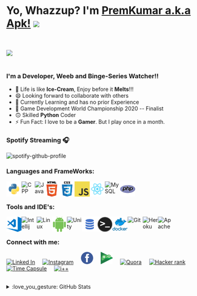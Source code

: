 # Yo, Whazzup? I'm [PremKumar a.k.a Apk!](https://github.com/PremApk) <img src="https://github.com/PremApk/PremApk/blob/main/imgs/Hi.gif" width="25px">
<br><br>
![](https://github.com/PremApk/PremApk/blob/main/header_.png)
<br><br>
### I'm a Developer, Weeb and Binge-Series Watcher!!

- :icecream: Life is like **Ice-Cream**, Enjoy before it **Melts**!!!
- 😄 Looking forward to collaborate with others
- 🌱 Currently Learning and has no prior Experience
- 🥇 Game Development World Championship 2020 -- Finalist
- :upside_down_face: Skilled **Python** Coder
- ⚡ Fun Fact: I love to be a **Gamer**. But I play once in a month.


### Spotify Streaming 🎧
![spotify-github-profile](https://spotify-github-profile.vercel.app/api/view?uid=31i6kun2dwsyhtfrs3dtexobf5vy&cover_image=true&theme=novatorem)
<br>

### Languages and FrameWorks:
<img align="left" alt="Python" width="40px" src="https://raw.githubusercontent.com/github/explore/80688e429a7d4ef2fca1e82350fe8e3517d3494d/topics/python/python.png" />
<img align="left" alt="CPP" width="35px" src="https://github.com/PremApk/PremApk/blob/main/imgs/c.svg" />
<img align="left" alt="Java" width="25px" src="https://github.com/PremApk/PremApk/blob/main/imgs/jee.svg" />
<img align="left" alt="HTML" width="40px" src="https://raw.githubusercontent.com/github/explore/80688e429a7d4ef2fca1e82350fe8e3517d3494d/topics/html/html.png" />
<img align="left" alt="CSS3" width="40px" src="https://raw.githubusercontent.com/github/explore/80688e429a7d4ef2fca1e82350fe8e3517d3494d/topics/css/css.png" />
<img align="left" alt="JavaScript" width="40px" src="https://raw.githubusercontent.com/github/explore/80688e429a7d4ef2fca1e82350fe8e3517d3494d/topics/javascript/javascript.png" />
<img align="left" alt="React" width="40px" src="https://raw.githubusercontent.com/github/explore/80688e429a7d4ef2fca1e82350fe8e3517d3494d/topics/react/react.png" />
<img align="left" alt="MySQL" width="40px" src="https://github.com/PremApk/PremApk/blob/main/imgs/mysql-6.svg" />
<img align="left" alt="PHP" width="40px" src="https://raw.githubusercontent.com/github/explore/80688e429a7d4ef2fca1e82350fe8e3517d3494d/topics/php/php.png" />

<br><br>


### Tools and IDE's:
<img align="left" alt="Visual Studio Code" width="40px" src="https://raw.githubusercontent.com/github/explore/80688e429a7d4ef2fca1e82350fe8e3517d3494d/topics/visual-studio-code/visual-studio-code.png"/>
<img align="left" alt="Intellij" width="40px" src="https://github.com/PremApk/PremApk/blob/main/imgs/intellij-idea.svg" />
<img align="left" alt="Linux" width="40px" src="https://github.com/PremApk/PremApk/blob/main/imgs/linux.svg" />
<img align="left" alt="Android" width="40px" src="https://raw.githubusercontent.com/github/explore/80688e429a7d4ef2fca1e82350fe8e3517d3494d/topics/android/android.png" />
<img align="left" alt="Unity" width="40px" src="https://github.com/PremApk/PremApk/blob/main/imgs/unity.svg" />
<img align="left" alt="SQL" width="40px" src="https://raw.githubusercontent.com/github/explore/80688e429a7d4ef2fca1e82350fe8e3517d3494d/topics/sql/sql.png" />
<img align="left" alt="Terminal" width="40px" src="https://raw.githubusercontent.com/github/explore/80688e429a7d4ef2fca1e82350fe8e3517d3494d/topics/terminal/terminal.png" />
<img align="left" alt="Docker" width="40px" src="https://raw.githubusercontent.com/github/explore/80688e429a7d4ef2fca1e82350fe8e3517d3494d/topics/docker/docker.png" />
<img align="left" alt="Git" width="40px" src="https://github.com/PremApk/PremApk/blob/main/imgs/git.svg" />
<img align="left" alt="Heroku" width="40px" src="https://avatars.githubusercontent.com/u/23211?s=200&v=4" />
<img align="left" alt="Apache" width="40px" src="https://github.com/PremApk/PremApk/blob/main/imgs/xampp.svg" />
<br><br>

### Connect with me:

[<img height="32" width="32" alt="Linked In" src="https://github.com/PremApk/PremApk/blob/main/imgs/linkedin.svg"/>][linkedin] &nbsp; &nbsp;
[<img height="32" width="32" alt="Instagram" src="https://github.com/PremApk/PremApk/blob/main/imgs/instagram.svg"/>][insta] &nbsp; &nbsp;
[<img height="32" width="32" alt="Facebook" src="https://github.com/PremApk/PremApk/blob/main/imgs/facebook.svg"/>][fb] &nbsp; &nbsp;
[<img height="32" width="32" alt="Play Games" src="https://github.com/PremApk/PremApk/blob/main/imgs/playgames.svg"/>][games] &nbsp; &nbsp;
[<img height="32" width="32" alt="Quora" src="https://github.com/PremApk/PremApk/blob/main/imgs/quora.svg"/>][quora] &nbsp; &nbsp;
[<img height="32" width="32" alt="Hacker rank" src="https://github.com/PremApk/PremApk/blob/main/imgs/hackerrank.svg"/>][hackerrank] &nbsp; &nbsp;
[<img height="32" width="32" alt="Time Capsule" src="https://raw.githubusercontent.com/PremApk/PremApk/main/imgs/Logo.ico"/>][timcap] &nbsp; &nbsp;
[<img height="32" width="32" alt="i++" src="https://play-lh.googleusercontent.com/avch9Hr55jBqNa4_BgMS2HMoPV1BiPbx9c2Fj3tRzuigRMn2MrUc8xKe24vRNMmKdw=s180-rw"/>][i++] &nbsp; &nbsp;

<br>
  
<details>
  <summary>:love_you_gesture: GitHub Stats</summary>

  <img align="left" alt="Apk's GitHub Stats" src="https://github-readme-stats.vercel.app/api?username=premapk&show_icons=true&hide_border=true&theme=tokyonight" />

</details>


[linkedin]:https://www.linkedin.com/in/premkumar-arumugam/
[hackerrank]:https://www.hackerrank.com/premapk
[leetcode]:https://leetcode.com/its_apk/
[insta]:https://www.instagram.com/its_apk/
[timcap]:http://timcap.herokuapp.com/
[quora]:https://www.quora.com/profile/PremKumar-68
[i++]:https://play.google.com/store/apps/details?id=com.awesome.i&hl=en
[fb]:https://www.facebook.com/a.premapk/
[games]:https://games.app.goo.gl/gbWYXqqqutN5Jmg9A
